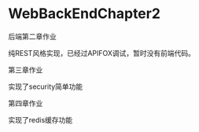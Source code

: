 # WebBackEndChapter2
后端第二章作业

纯REST风格实现，已经过APIFOX调试，暂时没有前端代码。

第三章作业

实现了security简单功能

第四章作业

实现了redis缓存功能
